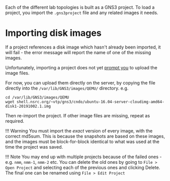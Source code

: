 Each of the different lab topologies is built as a GNS3 project.  To load a
project, you import the `.gns3project` file and any related images it needs.

# Importing disk images

If a project references a disk image which hasn't already been imported, it
will fail - the error message will report the name of one of the missing
images.

Unfortunately, importing a project does not yet
[prompt you](https://github.com/GNS3/gns3-gui/issues/2881) to upload the
image files.

For now, you can upload them directly on the server, by copying the file
directly into the `/var/lib/GNS3/images/QEMU/` directory. e.g.

```
cd /var/lib/GNS3/images/QEMU
wget shell.nsrc.org/~vtp/gns3/cndo/ubuntu-16.04-server-cloudimg-amd64-disk1-20191002.1.img
```

Then re-import the project.  If other image files are missing, repeat as
required.

!!! Warning
    You must import the *exact* version of every image, with the correct
    md5sum.  This is because the snapshots are based on these images, and
    the images must be block-for-block identical to what was used at the
    time the project was saved.

!!! Note
    You may end up with multiple projects because of the failed ones -
    e.g. `nmm`, `nmm-1`, `nmm-2` etc.  You can delete the old ones by going
    to `File > Open Project` and selecting each of the previous ones and
    clicking Delete.  The final one can be renamed using `File > Edit
    Project`
